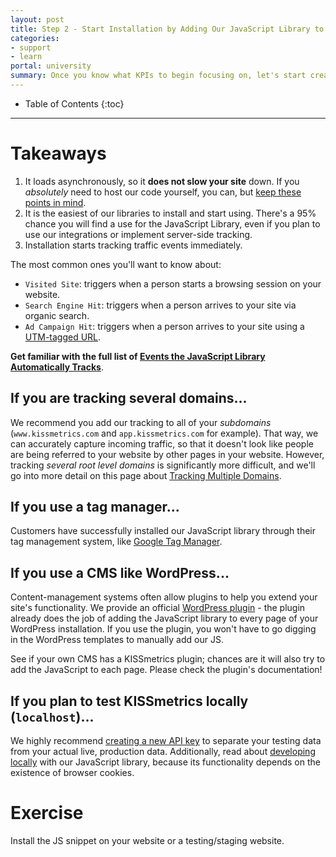 ```yaml
---
layout: post
title: Step 2 - Start Installation by Adding Our JavaScript Library to Your Website
categories:
- support
- learn
portal: university
summary: Once you know what KPIs to begin focusing on, let's start creating events, starting with installing our JavaScript Library.
---
```

* Table of Contents
{:toc}
* * *

<div id="wistia_256139b3f9" class="wistia_embed wistia-embed" data-video-width="640" data-video-height="400">
</div>

# Takeaways

1. It loads asynchronously, so it **does not slow your site** down. If you *absolutely* need to host our code yourself, you can, but [keep these points in mind][self-hosting].
2. It is the easiest of our libraries to install and start using. There's a 95% chance you will find a use for the JavaScript Library, even if you plan to use our integrations or implement server-side tracking.
3. Installation starts tracking traffic events immediately.

The most common ones you'll want to know about:

* `Visited Site`: triggers when a person starts a browsing session on your website.
* `Search Engine Hit`: triggers when a person arrives to your site via organic search.
* `Ad Campaign Hit`: triggers when a person arrives to your site using a [UTM-tagged URL][utm].

**Get familiar with the full list of [Events the JavaScript Library Automatically Tracks][auto-track]**.

## If you are tracking several domains...

We recommend you add our tracking to all of your *subdomains* (`www.kissmetrics.com` and `app.kissmetrics.com` for example). That way, we can accurately capture incoming traffic, so that it doesn't look like people are being referred to your website by other pages in your website. However, tracking *several root level domains* is significantly more difficult, and we'll go into more detail on this page about [Tracking Multiple Domains][multiple-domains].

## If you use a tag manager...

Customers have successfully installed our JavaScript library through their tag management system, like [Google Tag Manager][gtm].

## If you use a CMS like WordPress...

Content-management systems often allow plugins to help you extend your site's functionality. We provide an official [WordPress plugin][wp-plugin] - the plugin already does the job of adding the JavaScript library to every page of your WordPress installation. If you use the plugin, you won't have to go digging in the WordPress templates to manually add our JS.

See if your own CMS has a KISSmetrics plugin; chances are it will also try to add the JavaScript to each page. Please check the plugin's documentation!

## If you plan to test KISSmetrics locally (`localhost`)...

We highly recommend [creating a new API key][create-product] to separate your testing data from your actual live, production data. Additionally, read about [developing locally][local] with our JavaScript library, because its functionality depends on the existence of browser cookies.

# Exercise
<div class="alert alert-success alert-block">
Install the JS snippet on your website or a testing/staging website.
</div>

[self-hosting]: /apis/javascript/hosting-js-yourself
[auto-track]: /apis/javascript#events-automatically-tracked
[utm]: /integrations/utm-variables
[multiple-domains]: /apis/javascript/tracking-multiple-domains
[gtm]: /apis/javascript/google-tag-manager
[create-product]: /how-tos/create-site
[local]: /advanced/local-development
[wp-plugin]: /integrations/wordpress

